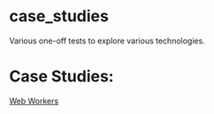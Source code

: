 # case_studies
Various one-off tests to explore various technologies.

# Case Studies:
[Web Workers](javascript/web_workers/README.md)
